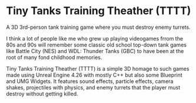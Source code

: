 # Tiny Tanks Training Theather (TTTT)
A 3D 3rd-person tank training game where you must destroy enemy turrets.

I think a lot of people like me who grew up playing videogames frrom the 80s and 90s will remember some classic old school top-down tank games like Battle City (NES) and WDL: Thunder Tanks (GBC) to have been at the root of many fond childhood memories.

Tiny Tanks Training Theather (TTTT) is a simple 3D homage to such games made using Unreal Engine 4.26 with mostly C++ but also some Blueprint and UMG Widgets. It features sound effects, particle effects, camera shakes, projectiles with physics, and enemy turrets that the player must destroy without getting killed.
